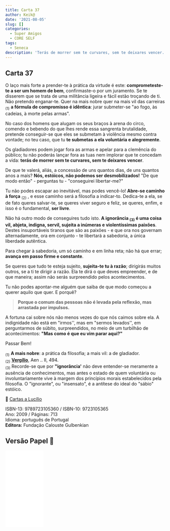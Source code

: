```yaml
---
title: Carta 37
author: Keik@
date: '2021-08-05'
slug: []
categories:
  - Super Amigos
  - CORE SELF
tags:
  - Seneca
description: 'Terás de morrer sem te curvares, sem te deixares vencer.'
---
```


## Carta 37

O laço mais forte a prender-te à prática da virtude é este: **comprometeste-te a ser um homem de bem**, confirmaste-o por um juramento. Se te disserem que se trata de uma militância ligeira e fácil estão troçando de ti. Não pretendo enganar-te. Quer na mais nobre quer na mais vil das carreiras <sub>(1)</sub> **a fórmula de compromisso é idêntica**: jurar submeter-se "ao fogo, às cadeias, à morte pelas armas". 

No caso dos homens que alugam os seus braços à arena do circo, comendo e bebendo do que lhes rende essa sangrenta brutalidade, pretende conseguir-se que eles se submetam à violência mesmo contra vontade; no teu caso, que tu **te submetas a ela voluntária e alegremente**. 

Os gladiadores podem jogar fora as armas e apelar para a clemência do público; tu não poderás lançar fora as tuas nem implorar que te concedam a vida: **terás de morrer sem te curvares, sem te deixares vencer**. 

De que te valerá, aliás, a concessão de uns quantos dias, de uns quantos anos a mais? **Nós, estóicos, não podemos ser desmobilizados!** "De que modo então" - perguntas tu - "conseguirei libertar-me?" 

Tu não podes escapar ao inevitável, mas podes vencê-lo! **Abre-se caminho à força** <sub>(2)</sub>  , e esse caminho será a filosofia a indicar-to. 
Dedica-te a ela, se de fato queres salvar-te, se queres viver seguro e feliz, se queres, enfim, e isso é o fundamental, **ser livre**.

Não há outro modo de conseguires tudo isto. **A ignorância <sub>(3)</sub> é uma coisa vil, abjeta, indigna, servil, sujeita a inúmeras e violentíssimas paixões**. Destes insuportáveis tiranos que são as paixões - e que ora nos governam alternadamente, ora em conjunto - te libertará a sabedoria, a única liberdade autêntica. 

Para chegar à sabedoria, um só caminho e em linha reta; não há que errar; **avança em passo firme e constante**. 

Se queres que tudo te esteja sujeito, **sujeita-te tu à razão**; dirigirás muitos outros, se a ti te dirigir a razão. Ela te dirá o que deves empreender, e de que maneira; assim não serás surpreendido pelos acontecimentos. 

Tu não podes apontar-me alguém que saiba de que modo começou a querer aquilo que quer. 
E porquê?  
> **Porque o comum das pessoas não é levada pela reflexão, mas arrastada por impulsos.**

A fortuna cai sobre nós não menos vezes do que nós caimos sobre ela. A indignidade não está em "irmos'', mas em "sermos levados'', em perguntarmos de súbito, surpreendidos, no meio de um turbilhão de acontecimentos: **"Mas como é que eu vim parar aqui?"**

Passar Bem! 

<sub>(1)</sub> **A mais nobre**: a prática da filosofia; a mais vil: a de gladiador.  
<sub>(2)</sub> **[Vergílio](https://pt.wikipedia.org/wiki/Virg%C3%ADlio)**, Aen .. II, 494.  
<sub>(3)</sub> Recorde-se que por **"ignorância'** não deve entender-se meramente a ausência de conhecimentos, mas antes o estado de quem voluntária ou involuntariamente vive à margem dos princípios morais estabelecidos pela filosofia. O "ignorante", ou "insensato", é a antítese do ideal do "sábio" estóico.  


:book: [Cartas a Lucílio](https://www.skoob.com.br/cartas-a-lucilio-37684ed41245.html)

ISBN-13: 9789723105360 / ISBN-10: 9723105365  
Ano: 2009 / Páginas: 713  
Idioma: português de Portugal   
**Editora:** Fundação Calouste Gulbenkian

## Versão Papel :book:

<iframe style="width:120px;height:240px;" marginwidth="0" marginheight="0" scrolling="no" frameborder="0" src="//ws-na.amazon-adsystem.com/widgets/q?ServiceVersion=20070822&OneJS=1&Operation=GetAdHtml&MarketPlace=BR&source=ac&ref=tf_til&ad_type=product_link&tracking_id=mundodekeika-20&marketplace=amazon&amp;region=BR&placement=9723105365&asins=9723105365&linkId=fb8dc16224bc0c2b7943ec769c5b5905&show_border=true&link_opens_in_new_window=true&price_color=333333&title_color=0066c0&bg_color=ffffff">
    </iframe>